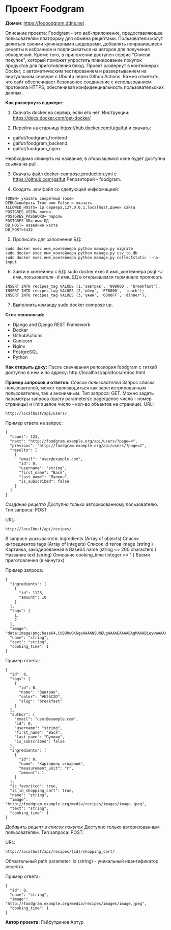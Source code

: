 # Проект Foodgram

**Домен**:
https://foooodgram.ddns.net

Описание проекта:
Foodgram - это веб-приложение, предоставляющее пользователям платформу для обмена рецептами. Пользователи могут делиться своими кулинарными шедеврами, добавлять понравившиеся рецепты в избранное и подписываться на авторов для получения обновлений. Кроме того, в приложении доступен сервис "Список покупок", который поможет упростить планирование покупок продуктов для приготовления блюд. Проект развернут в контейнерах Docker, с автоматическим тестированием и развертыванием на виртуальном сервере с Ubuntu через Github Actions. Важно отметить, что сайт обеспечивает безопасное соединение с использованием протокола HTTPS, обеспечивая конфиденциальность пользовательских данных.

**Как развернуть в докере**:
1. Скачать docker на сервер, если его нет. Инструкции: https://docs.docker.com/get-docker/

2. Перейти на старницу https://hub.docker.com/u/gaifut и скачать:
- gaifut/foodgram_frontend
- gaifut/foodgram_backend
- gaifut/foodgram_nginx

Необходимо кликнуть на название, в открывшемся окне будет доступна ссылка на pull.

3. Скачать файл docker-compose.production.yml c https://github.com/gaifut
Репозиторий - foodgram.

4. Создать .env файл со сделующей информацией:
```                                                       
TOKEN= указать секретный токен 
DEBUG=выбрать True или False и указать
ALLOWED_HOSTS= ip сервера,127.0.0.1,localhost,домен сайта
POSTGRES_USER= логин
POSTGRES_PASSWORD= пароль
POSTGRES_DB= имя БД
DB_HOST= название хоста
DB_PORT=5432
```
5. Прописать для заполнения БД:
```
sudo docker exec имя_контейнера python manage.py migrate
sudo docker exec имя_контейнера python manage.py csv_to_db
sudo docker exec имя_контейнера python manage.py collectstatic --no-input
```

6. Зайти в контейнер с БД:
sudo docker exec it имя_контейнера psql -U имя_пользователя -d имя_БД
в открывшемся терминале прописать
```
INSERT INTO recipes_tag VALUES (1,'завтрак', '008000', 'breakfast');
INSERT INTO recipes_tag VALUES (2,'обед', 'FF0000', 'lunch');
INSERT INTO recipes_tag VALUES (3,'ужин', '0000FF', 'dinner');
```

7. Выполнить команду sudo docker compose up.

**Стек технологий:**
- Django and Django REST Framework
- Docker
- GithubActions
- Gunicorn
- Nginx
- PostgreSQL
- Python

**Как открыть доку:**
После скачивания репозиория foodgram с гитхаб доступно в нем и по адресу:
http://localhost/api/docs/redoc.html

**Пример запросов и ответов:**
*Список пользователей*
Запрос списка пользователей, может производиться как зарегистрированным пользователем, так и анонимным.
Тип запроса: GET.
Можно задать параметры запроса (query parameters): page(целое число - номер страницы) и limit(целое число - кол-во объектов на странице).
URL:
```
http://localhost/api/users/
```

Пример ответа на запрос:
```
{
  "count": 123,
  "next": "http://foodgram.example.org/api/users/?page=4",
  "previous": "http://foodgram.example.org/api/users/?page=2",
  "results": [
    {
      "email": "user@example.com",
      "id": 0,
      "username": "string",
      "first_name": "Вася",
      "last_name": "Пупкин",
      "is_subscribed": false
    }
  ]
}
```

*Создание рецепта*
Доступно только авторизованному пользователю.
Тип запроса: POST

URL:
```
http://localhost/api/recipes/
```

В запросе указываются:
ingredients (Array of objects) Список ингредиентов
tags (Array of integers) Список id тегов
image (string <binary> ) Картинка, закодированная в Base64
name (string <= 200 characters ) Название
text (string) Описание
cooking_time (integer >= 1 ) Время приготовления (в минутах)

Пример запроса:
```
{
  "ingredients": [
    {
      "id": 1123,
      "amount": 10
    }
  ],
  "tags": [
    1,
    2
  ],
  "image": "data:image/png;base64,iVBORw0KGgoAAAANSUhEUgAAAAEAAAABAgMAAABieywaAAAACVBMVEUAAAD///9fX1/S0ecCAAAACXBIWXMAAA7EAAAOxAGVKw4bAAAACklEQVQImWNoAAAAggCByxOyYQAAAABJRU5ErkJggg==",
  "name": "string",
  "text": "string",
  "cooking_time": 1
}
```

Пример ответа:
```
{
  "id": 0,
  "tags": [
    {
      "id": 0,
      "name": "Завтрак",
      "color": "#E26C2D",
      "slug": "breakfast"
    }
  ],
  "author": {
    "email": "user@example.com",
    "id": 0,
    "username": "string",
    "first_name": "Вася",
    "last_name": "Пупкин",
    "is_subscribed": false
  },
  "ingredients": [
    {
      "id": 0,
      "name": "Картофель отварной",
      "measurement_unit": "г",
      "amount": 1
    }
  ],
  "is_favorited": true,
  "is_in_shopping_cart": true,
  "name": "string",
  "image": "http://foodgram.example.org/media/recipes/images/image.jpeg",
  "text": "string",
  "cooking_time": 1
}
```

*Добавить рецепт в список покупок*
Доступно только авторизованным пользователям.
Тип запроса: POST.

URL:
```
http://localhost/api/recipes/{id}/shopping_cart/
```

Обязательный path parameter: id (string) - уникальный идентификатор рецепта.

Пример ответа:
```
{
  "id": 0,
  "name": "string",
  "image": "http://foodgram.example.org/media/recipes/images/image.jpeg",
  "cooking_time": 1
}
```

**Автор проекта:**
Гайфутдинов Артур
